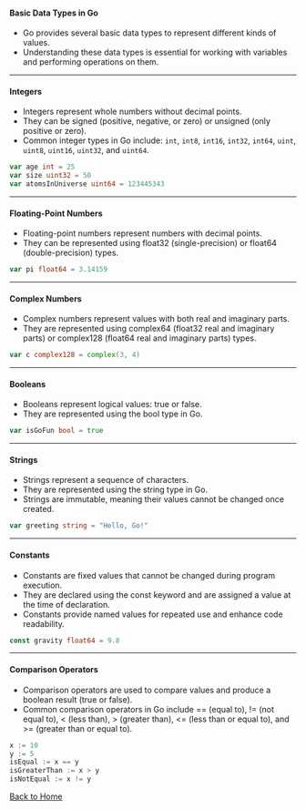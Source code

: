 #### Basic Data Types in Go
- Go provides several basic data types to represent different kinds of values.
- Understanding these data types is essential for working with variables and performing operations on them.

---
#### Integers
- Integers represent whole numbers without decimal points.
- They can be signed (positive, negative, or zero) or unsigned (only positive or zero).
- Common integer types in Go include: `int`, `int8`, `int16`, `int32`, `int64`, `uint`, `uint8`, `uint16`, `uint32`, and `uint64`.

```go
var age int = 25
var size uint32 = 50
var atomsInUniverse uint64 = 123445343
```

---
#### Floating-Point Numbers
- Floating-point numbers represent numbers with decimal points.
- They can be represented using float32 (single-precision) or float64 (double-precision) types.

```go
var pi float64 = 3.14159
```
---
#### Complex Numbers
- Complex numbers represent values with both real and imaginary parts.
- They are represented using complex64 (float32 real and imaginary parts) or complex128 (float64 real and imaginary parts) types.

```go
var c complex128 = complex(3, 4)
```
---
#### Booleans
- Booleans represent logical values: true or false.
- They are represented using the bool type in Go.

```go
var isGoFun bool = true
```
---
#### Strings
- Strings represent a sequence of characters.
- They are represented using the string type in Go.
- Strings are immutable, meaning their values cannot be changed once created.

```go
var greeting string = "Hello, Go!"
```

---
#### Constants
- Constants are fixed values that cannot be changed during program execution.
- They are declared using the const keyword and are assigned a value at the time of declaration.
- Constants provide named values for repeated use and enhance code readability.

```go
const gravity float64 = 9.8
```
---
#### Comparison Operators
- Comparison operators are used to compare values and produce a boolean result (true or false).
- Common comparison operators in Go include == (equal to), != (not equal to), < (less than), > (greater than), <= (less than or equal to), and >= (greater than or equal to).

```go
x := 10
y := 5
isEqual := x == y
isGreaterThan := x > y
isNotEqual := x != y
```

[Back to Home](..)
